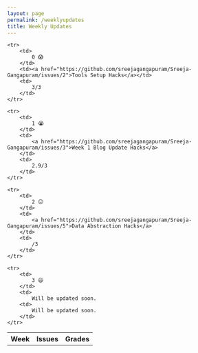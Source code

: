 ```yaml
---
layout: page
permalink: /weeklyupdates
title: Weekly Updates
---
```


<table>
    <tr>
     <th>Week</th>
     <th>Issues</th>
     <th>Grades</th>
    </tr> 
    
    <tr>
        <td>
            0 😱
        </td>
        <td><a href="https://github.com/sreejagangapuram/Sreeja-Gangapuram/issues/2">Tools Setup Hacks</a></td>
        <td>
            3/3
        </td>
    </tr>

    <tr>
        <td>
            1 😭
        </td>
        <td>
            <a href="https://github.com/sreejagangapuram/Sreeja-Gangapuram/issues/3">Week 1 Blog Update Hacks</a>
        </td>
        <td>
            2.9/3
        </td>
    </tr>

    <tr>
        <td>
            2 😐
        </td>
        <td>
            <a href="https://github.com/sreejagangapuram/Sreeja-Gangapuram/issues/5">Data Abstraction Hacks</a>
        </td>
        <td>
            /3
        </td>
    </tr>
    
    <tr>
        <td>
            3 😃
        </td>
        <td>
            Will be updated soon. 
        <td>
            Will be updated soon. 
        </td>
    </tr>

</table>